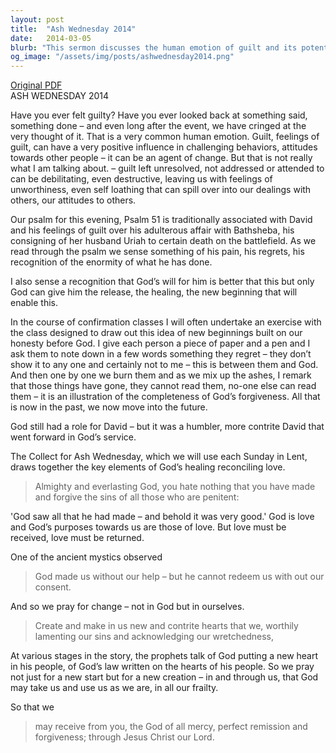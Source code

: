 ```yaml
---
layout: post
title:  "Ash Wednesday 2014"
date:   2014-03-05
blurb: "This sermon discusses the human emotion of guilt and its potential to be a positive influence in challenging behaviors and attitudes. It also talks about the debilitating effects of unresolved guilt. The sermon uses Psalm 51, associated with David's guilt over his affair with Bathsheba, to illustrate the idea of new beginnings built on honesty before God."
og_image: "/assets/img/posts/ashwednesday2014.png"
---
```

[Original PDF](/assets/pdf/ashwednesday2014.pdf)    
ASH WEDNESDAY 2014

Have you ever felt guilty? Have you ever looked back at something said, something done – and even long after the event, we have cringed at the very thought of it. That is a very common human emotion. Guilt, feelings of guilt, can have a very positive influence in challenging behaviors, attitudes towards other people – it can be an agent of change. But that is not really what I am talking about. – guilt left unresolved, not addressed or attended to can be debilitating, even destructive, leaving us with feelings of unworthiness, even self loathing that can spill over into our dealings with others, our attitudes to others.

Our psalm for this evening, Psalm 51 is traditionally associated with David and his feelings of guilt over his adulterous affair with Bathsheba, his consigning of her husband Uriah to certain death on the battlefield. As we read through the psalm we sense something of his pain, his regrets, his recognition of the enormity of what he has done.

I also sense a recognition that God’s will for him is better that this but only God can give him the release, the healing, the new beginning that will enable this.

In the course of confirmation classes I will often undertake an exercise with the class designed to draw out this idea of new beginnings built on our honesty before God. I give each person a piece of paper and a pen and I ask them to note down in a few words something they regret – they don’t show it to any one and certainly not to me – this is between them and God. And then one by one we burn them and as we mix up the ashes, I remark that those things have gone, they cannot read them, no-one else can read them – it is an illustration of the completeness of God’s forgiveness. All that is now in the past, we now move into the future.

God still had a role for David – but it was a humbler, more contrite David that went forward in God’s service.

The Collect for Ash Wednesday, which we will use each Sunday in Lent, draws together the key elements of God’s healing reconciling love.

> Almighty and everlasting God,
> you hate nothing that you have made
> and forgive the sins of all those who are penitent:

'God saw all that he had made – and behold it was very good.' God is love and God’s purposes towards us are those of love. But love must be received, love must be returned.

One of the ancient mystics observed

> God made us without our help – but he cannot redeem us with out our consent.

And so we pray for change – not in God but in ourselves.

> Create and make in us new and contrite hearts
> that we, worthily lamenting our sins
> and acknowledging our wretchedness,

At various stages in the story, the prophets talk of God putting a new heart in his people, of God’s law written on the hearts of his people. So we pray not just for a new start but for a new creation – in and through us, that God may take us and use us as we are, in all our frailty.

So that we

> may receive from you, the God of all mercy,
> perfect remission and forgiveness;
> through Jesus Christ our Lord.
